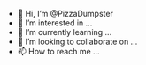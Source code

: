 - 👋 Hi, I’m @PizzaDumpster
- 👀 I’m interested in ...
- 🌱 I’m currently learning ...
- 💞️ I’m looking to collaborate on ...
- 📫 How to reach me ...

<!---
PizzaDumpster/PizzaDumpster is a ✨ special ✨ repository because its `README.md` (this file) appears on your GitHub profile.
You can click the Preview link to take a look at your changes.
--->
